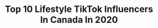 ---
title: Top 10 Lifestyle TikTok Influencers In Canada In 2020
description: >-
  Find top lifestyle TikTok influencers in Canada in 2020. Most popular hashtags: #victoriaday #voiceover #littlethings #skincare.
platform: TikTok
profiles:
  - username: "naomileanage"
    fullname: >-
      Naomi Leanage
    location: "Canada"
    followers: 143299
    engagement: 2855
    commentsToLikes: 0.016589
    id: ck806vbblmaom0j78ddv18enc
    verified: false
    hashtags: "#supportgroup, #movingout, #srilankan, #thailandtravel"
  - username: "mianalauren"
    fullname: >-
      Miana Lauren
    location: "Canada"
    followers: 316353
    engagement: 1731
    commentsToLikes: 0.028007
    id: ck7zoi1s5k8aq0j78tb5rxbgo
    verified: false
    hashtags: "#iconiclondon, #siblingcheck, #pranks, #lipkit"
  - username: "rockymountaindogca"
    fullname: >-
      Rocky Mountain Dog
    location: "Canada"
    followers: 8950
    engagement: 1780
    commentsToLikes: 0.022640
    id: ck8f5zori1g0s0j781803s1ug
    verified: false
    hashtags: "#sunrise, #fire, #canada, #kootenays"
  - username: "lexie.williamson"
    fullname: >-
      Lexie
    location: "Canada"
    followers: 5581
    engagement: 1391
    commentsToLikes: 0.032783
    id: ck9k4ye5oujte0j78qy7uith1
    verified: false
    hashtags: "#shecandoit, #party, #learnontiktok, #thrifted"
  - username: "awhcookie"
    fullname: >-
      ✰
    location: "Canada"
    followers: 17583
    engagement: 2064
    commentsToLikes: 0.026317
    id: ck8071z7ho0kx0j78hn2re4rl
    verified: false
    hashtags: "#style, #newyear, #merrychristmas, #viral"
  - username: "gongshowgear"
    fullname: >-
      GONGSHOW HOCKEY
    location: "Canada"
    followers: 11062
    engagement: 1342
    commentsToLikes: 0.028448
    id: ck9tu9q2lkgs40j78b6xwzag1
    verified: false
    hashtags: "#snow, #true, #golf, #hockeyboy"
  - username: "jasminmccarthyy"
    fullname: >-
      Jasmin McCarthy
    location: "Canada"
    followers: 35538
    engagement: 722
    commentsToLikes: 0.041775
    id: ck9k8ip7098kx0j78ne1rqwrk
    verified: false
    hashtags: "#travels, #natureathome, #disneyland, #goviral"
  - username: "kale_and_krunches"
    fullname: >-
      Marlie Cohen
    location: "Canada"
    followers: 26573
    engagement: 697
    commentsToLikes: 0.032987
    id: ck9fc8bmziq790j78qo9zy4m5
    verified: false
    hashtags: "#may4th, #realityripple, #wipeitdown, #prank"
  - username: "jenfro"
    fullname: >-
      Jena Froese
    location: "Canada"
    followers: 42149
    engagement: 761
    commentsToLikes: 0.027143
    id: ck9k6plzp1p4s0j78zanxpgpp
    verified: false
    hashtags: "#glossier, #shoppinghaul, #makeuphaul, #camilamendes"
  - username: "itsbigben"
    fullname: >-
      Ben Prescott
    location: "Canada"
    followers: 16861
    engagement: 1242
    commentsToLikes: 0.015580
    id: ck8f7uvyj38he0j786408yee9
    verified: false
    hashtags: "#landrover, #iceland, #missionbc, #fypchallenge"
---